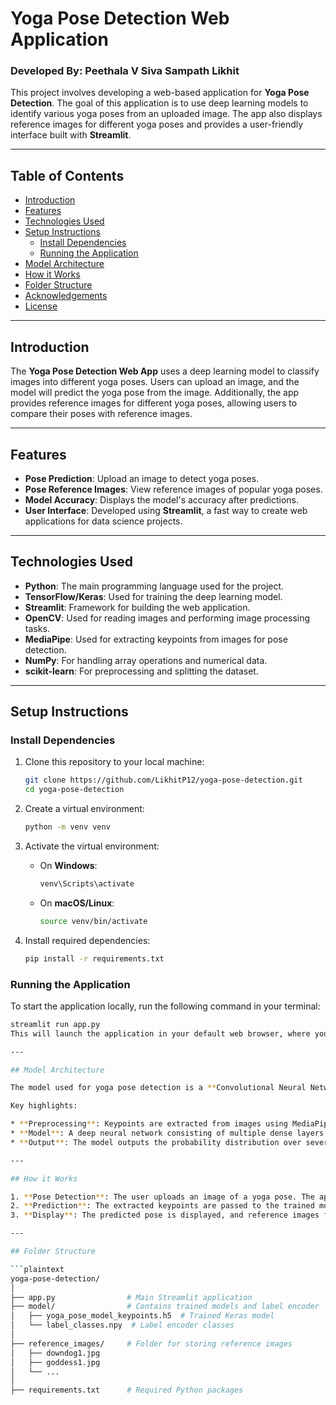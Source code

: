 # Yoga Pose Detection Web Application

### Developed By: Peethala V Siva Sampath Likhit  

This project involves developing a web-based application for **Yoga Pose Detection**. The goal of this application is to use deep learning models to identify various yoga poses from an uploaded image. The app also displays reference images for different yoga poses and provides a user-friendly interface built with **Streamlit**.

---

## Table of Contents

- [Introduction](#introduction)
- [Features](#features)
- [Technologies Used](#technologies-used)
- [Setup Instructions](#setup-instructions)
  - [Install Dependencies](#install-dependencies)
  - [Running the Application](#running-the-application)
- [Model Architecture](#model-architecture)
- [How it Works](#how-it-works)
- [Folder Structure](#folder-structure)
- [Acknowledgements](#acknowledgements)
- [License](#license)

---

## Introduction

The **Yoga Pose Detection Web App** uses a deep learning model to classify images into different yoga poses. Users can upload an image, and the model will predict the yoga pose from the image. Additionally, the app provides reference images for different yoga poses, allowing users to compare their poses with reference images.

---

## Features

- **Pose Prediction**: Upload an image to detect yoga poses.
- **Pose Reference Images**: View reference images of popular yoga poses.
- **Model Accuracy**: Displays the model's accuracy after predictions.
- **User Interface**: Developed using **Streamlit**, a fast way to create web applications for data science projects.

---

## Technologies Used

- **Python**: The main programming language used for the project.
- **TensorFlow/Keras**: Used for training the deep learning model.
- **Streamlit**: Framework for building the web application.
- **OpenCV**: Used for reading images and performing image processing tasks.
- **MediaPipe**: Used for extracting keypoints from images for pose detection.
- **NumPy**: For handling array operations and numerical data.
- **scikit-learn**: For preprocessing and splitting the dataset.

---

## Setup Instructions

### Install Dependencies

1. Clone this repository to your local machine:
    ```bash
    git clone https://github.com/LikhitP12/yoga-pose-detection.git
    cd yoga-pose-detection
    ```

2. Create a virtual environment:
    ```bash
    python -m venv venv
    ```

3. Activate the virtual environment:
    - On **Windows**:
      ```bash
      venv\Scripts\activate
      ```
    - On **macOS/Linux**:
      ```bash
      source venv/bin/activate
      ```

4. Install required dependencies:
    ```bash
    pip install -r requirements.txt
    ```

### Running the Application

To start the application locally, run the following command in your terminal:
```bash
streamlit run app.py
This will launch the application in your default web browser, where you can interact with the Yoga Pose Detection Web App.

---

## Model Architecture

The model used for yoga pose detection is a **Convolutional Neural Network (CNN)**, trained on keypoint-based features extracted using **MediaPipe**. The architecture of the model consists of several convolutional layers followed by dense layers for classification.

Key highlights:

* **Preprocessing**: Keypoints are extracted from images using MediaPipe.
* **Model**: A deep neural network consisting of multiple dense layers.
* **Output**: The model outputs the probability distribution over several yoga poses.

---

## How it Works

1. **Pose Detection**: The user uploads an image of a yoga pose. The application uses **MediaPipe** to extract keypoints from the image.
2. **Prediction**: The extracted keypoints are passed to the trained model, which predicts the yoga pose.
3. **Display**: The predicted pose is displayed, and reference images for the selected pose are shown.

---

## Folder Structure

```plaintext
yoga-pose-detection/
│
├── app.py                # Main Streamlit application
├── model/                # Contains trained models and label encoder
│   ├── yoga_pose_model_keypoints.h5  # Trained Keras model
│   └── label_classes.npy  # Label encoder classes
│
├── reference_images/     # Folder for storing reference images
│   ├── downdog1.jpg
│   ├── goddess1.jpg
│   └── ...
│
├── requirements.txt      # Required Python packages

